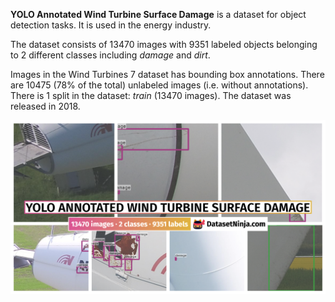**YOLO Annotated Wind Turbine Surface Damage** is a dataset for object detection tasks. It is used in the energy industry.

The dataset consists of 13470 images with 9351 labeled objects belonging to 2 different classes including *damage* and *dirt*.

Images in the Wind Turbines 7 dataset has bounding box annotations. There are 10475 (78% of the total) unlabeled images (i.e. without annotations). There is 1 split in the dataset: *train* (13470 images). The dataset was released in 2018.

<img src="https://github.com/dataset-ninja/YOLO-annotated-wind-turbine-surface-damage/raw/main/visualizations/poster.png">
